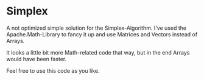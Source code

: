 # Simplex

A not optimized simple solution for the Simplex-Algorithm.
I've used the Apache.Math-Library to fancy it up and use Matrices and Vectors instead of Arrays.

It looks a little bit more Math-related code that way, but in the end Arrays would have been faster.

Feel free to use this code as you like.
